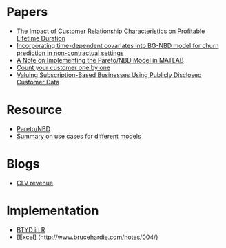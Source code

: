 # Papers
* [The Impact of Customer Relationship Characteristics on Profitable Lifetime Duration](https://pdfs.semanticscholar.org/e7e9/6f01cc48e69f028bb68a272399fd4c435933.pdf)
* [Incorporating time-dependent covariates into BG-NBD
model for churn prediction in non-contractual settings](http://steppechange.com/wp-content/uploads/2017/06/SSRN-id2905307.pdf)
* [A Note on Implementing the Pareto/NBD Model in MATLAB](http://www.brucehardie.com/notes/008/)
* [Count your customer one by one](http://merc.e.u-tokyo.ac.jp/mmrc/dp/pdf/MMRC76_2006.pdf)
* [Valuing Subscription-Based Businesses Using Publicly Disclosed Customer Data](https://papers.ssrn.com/sol3/Papers.cfm?abstract_id=2701093)

# Resource
* [Pareto/NBD](https://university.custora.com/for-marketers/clv/advanced/pareto-nbd)
* [Summary on use cases for different models](http://www.brucehardie.com/talks/intro_tut_art_16_HO.pdf)

# Blogs
* [CLV revenue](https://www.datascience.com/blog/intro-to-predictive-modeling-for-customer-lifetime-value)

# Implementation
* [BTYD in R](https://cran.r-project.org/web/packages/BTYD/vignettes/BTYD-walkthrough.pdf)
* [Excel] (http://www.brucehardie.com/notes/004/)
